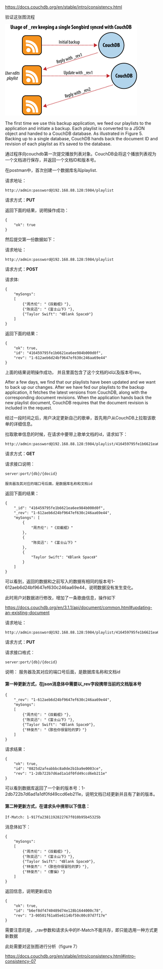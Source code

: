 
https://docs.couchdb.org/en/stable/intro/consistency.html

验证这张图流程

![img.png](images/img.png)


The first time we use this backup application, we feed our playlists to the application and initiate a backup. Each playlist is converted to a JSON object and handed to a CouchDB database. As illustrated in Figure 5. Backing up to a single database, CouchDB hands back the document ID and revision of each playlist as it’s saved to the database.

通过程序向couchdb第一次提交播放列表对象。CouchDB会将这个播放列表视为一个文档进行保存，并返回一个文档ID和版本号。

在postman中，首次创建一个数据库名叫playlist.

请求地址：
```shell
http://admin:password@192.168.88.128:5984/playlist
```

请求方式：**PUT**

返回下面的结果，说明操作成功：
```shell
{
    "ok": true
}
```

然后提交第一份数据如下：

请求地址：
```shell
http://admin:password@192.168.88.128:5984/playlist
```

请求方式：**POST**

请求体:
```shell
{
	"mySongs":  
	[
		{"周杰伦": "《双截棍》"},
		{"陈奕迅": "《富士山下》"},
		{"Taylor Swift": "《Blank Space》"}
	] 
}
```

返回下面的结果：
```shell
{
    "ok": true,
    "id": "416459795fe1b6621ea6ee984b000d0f",
    "rev": "1-612aeb6d24bf9647ef630c246aa69e44"
}
```
上面的结果说明操作成功， 并且里面包含了这个文档的id以及版本号rev。

After a few days, we find that our playlists have been updated and we want to back up our changes. After we have fed our playlists to the backup application, it fetches the latest versions from CouchDB, along with the corresponding document revisions. When the application hands back the new playlist document, CouchDB requires that the document revision is included in the request.

经过一段时间之后，用户决定更新自己的歌单，首先用户从CouchDB上拉取该歌单的详细信息。

拉取歌单信息的时候，在请求中要带上歌单文档的id，请求如下：
```shell
http://admin:password@192.168.88.128:5984/playlist/416459795fe1b6621ea6ee984b000d0f
```

请求方式：**GET**

请求接口说明：
```shell
server:port/{db}/{docid}

服务器及其对应的端口号后面，是数据库名称和文档id
```

返回下面的结果：
```shell
{
    "_id": "416459795fe1b6621ea6ee984b000d0f",
    "_rev": "1-612aeb6d24bf9647ef630c246aa69e44",
    "mySongs": [
        {
            "周杰伦": "《双截棍》"
        },
        {
            "陈奕迅": "《富士山下》"
        },
        {
            "Taylor Swift": "《Blank Space》"
        }
    ]
}
```

可以看到，返回的数据和之前写入的数据有相同的版本号1-612aeb6d24bf9647ef630c246aa69e44，说明数据没有发生变化。

此时用户对数据进行修改，增加了一条歌曲信息，操作如下

https://docs.couchdb.org/en/3.1.1/api/document/common.html#updating-an-existing-document

请求地址：
```shell
http://admin:password@192.168.88.128:5984/playlist/416459795fe1b6621ea6ee984b000d0f
```

请求方式：**PUT**

请求接口格式：
```shell
server:port/{db}/{docid}
```
说明：
服务器及其对应的端口号后面，是数据库名称和文档id

#### 第一种更新方式，在json消息体中需要以_rev字段携带当前的文档版本号

```shell
{
    "_rev": "1-612aeb6d24bf9647ef630c246aa69e44",
	"mySongs":  
	[
		{"周杰伦": "《双截棍》"},
		{"陈奕迅": "《富士山下》"},
		{"Taylor Swift": "《Blank Space》"},
		{"林俊杰": "《那些你很冒险的梦》"}
	] 
}
```

请求结果：
```shell
{
    "ok": true,
    "id": "0825d2afeabbbc8a0de2b1ba9e0003ce",
    "rev": "1-2db722b7d6ad1a1df0fd49ccd6eb211e"
}
```

可以看到数据库返回了一个新的版本号：1-2db722b7d6ad1a1df0fd49ccd6eb211e，说明文档已经更新并且有了新的版本。

#### 第二种更新方式，在请求头中携带以下信息：

```
If-Match: 1-917fa2381192822767f010b95b45325b
```

消息体如下：


```shell
{
	"mySongs":  
	[
		{"周杰伦": "《双截棍》"},
		{"陈奕迅": "《富士山下》"},
		{"Taylor Swift": "《Blank Space》"},
		{"林俊杰": "《那些你很冒险的梦》"},
    	{"林俊杰": "《曹操》"}
	] 
}
```

返回信息，说明更新成功

```
{
    "ok": true,
    "id": "b6ef8df4740489d74e128b1644000c78",
    "rev": "3-00501f61a85e6114bf50c00c07d7f17e"
}
```

需要注意的是，_rav参数和请求头中的If-Match不能共存，即只能选用一种方式更新数据



此处需要对这张图进行分析（figure 7）

https://docs.couchdb.org/en/stable/intro/consistency.html#intro-consistency-07